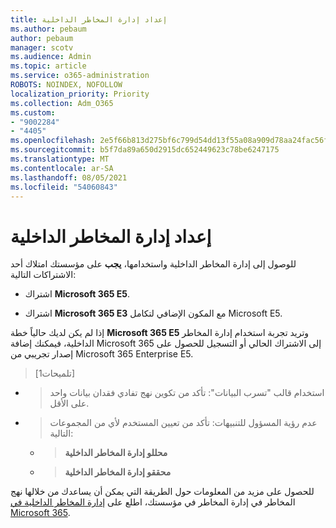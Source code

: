 ```yaml
---
title: إعداد إدارة المخاطر الداخلية
ms.author: pebaum
author: pebaum
manager: scotv
ms.audience: Admin
ms.topic: article
ms.service: o365-administration
ROBOTS: NOINDEX, NOFOLLOW
localization_priority: Priority
ms.collection: Adm_O365
ms.custom:
- "9002284"
- "4405"
ms.openlocfilehash: 2e5f66b813d275bf6c799d54dd13f55a08a909d78aa24fac56f54caf8a0f4f58
ms.sourcegitcommit: b5f7da89a650d2915dc652449623c78be6247175
ms.translationtype: MT
ms.contentlocale: ar-SA
ms.lasthandoff: 08/05/2021
ms.locfileid: "54060843"
---
```

# <a name="set-up-insider-risk-management"></a>إعداد إدارة المخاطر الداخلية

للوصول إلى إدارة المخاطر الداخلية واستخدامها، **يجب** على مؤسستك امتلاك أحد الاشتراكات التالية:

- اشتراك **Microsoft 365 E5**.

- اشتراك **Microsoft 365 E3** مع المكون الإضافي لتكامل Microsoft E5.

إذا لم يكن لديك حالياً خطة **Microsoft 365 E5** وتريد تجربة استخدام إدارة المخاطر الداخلية، فيمكنك إضافة Microsoft 365 إلى الاشتراك الحالي أو التسجيل للحصول على إصدار تجريبي من Microsoft 365 Enterprise E5.

> [تلميحات1]
- > استخدام قالب "تسرب البيانات": تأكد من تكوين نهج تفادي فقدان بيانات واحد على الأقل.
- > عدم رؤية المسؤول للتنبيهات: تأكد من تعيين المستخدم لأي من المجموعات التالية:
    - >**محللو إدارة المخاطر الداخلية**
    - >**محققو إدارة المخاطر الداخلية**

للحصول على مزيد من المعلومات حول الطريقة التي يمكن أن يساعدك من خلالها نهج المخاطر في إدارة المخاطر في مؤسستك، اطلع على [إدارة المخاطر الداخلية في Microsoft 365](https://go.microsoft.com/fwlink/?linkid=2123907).
